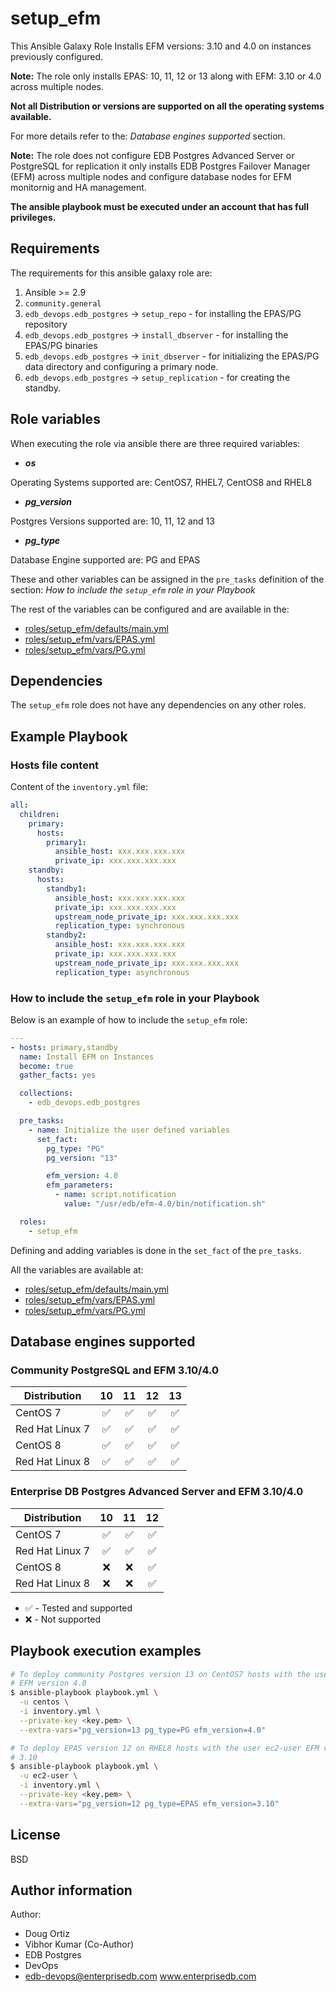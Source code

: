 # setup_efm

This Ansible Galaxy Role Installs EFM versions: 3.10 and 4.0 on instances
previously configured.

**Note:**
The role only installs EPAS: 10, 11, 12 or 13 along with EFM: 3.10 or 4.0
across multiple nodes.

**Not all Distribution or versions are supported on all the operating systems
available.**

For more details refer to the: *Database engines supported* section.

**Note:**
The role does not configure EDB Postgres Advanced Server or PostgreSQL for
replication it only installs EDB Postgres Failover Manager (EFM) across
multiple nodes and configure database nodes for EFM monitornig and HA
management.

**The ansible playbook must be executed under an account that has full
privileges.**

## Requirements

The requirements for this ansible galaxy role are:

  1. Ansible >= 2.9
  2. `community.general`
  3. `edb_devops.edb_postgres` -> `setup_repo` - for installing the EPAS/PG
     repository
  4. `edb_devops.edb_postgres` -> `install_dbserver` - for installing the EPAS/PG
     binaries
  5. `edb_devops.edb_postgres` -> `init_dbserver` - for initializing the EPAS/PG
     data directory and configuring a primary node.
  6. `edb_devops.edb_postgres` -> `setup_replication` - for creating the standby.

## Role variables

When executing the role via ansible there are three required variables:

  * ***os***

  Operating Systems supported are: CentOS7, RHEL7, CentOS8 and RHEL8

  * ***pg_version***

  Postgres Versions supported are: 10, 11, 12 and 13

  * ***pg_type***

  Database Engine supported are: PG and EPAS

These and other variables can be assigned in the `pre_tasks` definition of the
section: *How to include the `setup_efm` role in your Playbook*

The rest of the variables can be configured and are available in the:

  * [roles/setup_efm/defaults/main.yml](./defaults/main.yml) 
  * [roles/setup_efm/vars/EPAS.yml](./vars/EPAS.yml) 
  * [roles/setup_efm/vars/PG.yml](./vars/PG.yml) 

## Dependencies

The `setup_efm` role does not have any dependencies on any other roles.

## Example Playbook

### Hosts file content

Content of the `inventory.yml` file:

```yaml
all:
  children:
    primary:
      hosts:
        primary1:
          ansible_host: xxx.xxx.xxx.xxx
          private_ip: xxx.xxx.xxx.xxx
    standby:
      hosts:
        standby1:
          ansible_host: xxx.xxx.xxx.xxx
          private_ip: xxx.xxx.xxx.xxx
          upstream_node_private_ip: xxx.xxx.xxx.xxx
          replication_type: synchronous
        standby2:
          ansible_host: xxx.xxx.xxx.xxx
          private_ip: xxx.xxx.xxx.xxx
          upstream_node_private_ip: xxx.xxx.xxx.xxx
          replication_type: asynchronous
```

### How to include the `setup_efm` role in your Playbook

Below is an example of how to include the `setup_efm` role:

```yaml
---
- hosts: primary,standby
  name: Install EFM on Instances
  become: true
  gather_facts: yes

  collections:
    - edb_devops.edb_postgres

  pre_tasks:
    - name: Initialize the user defined variables
      set_fact:
        pg_type: "PG"
        pg_version: "13"

        efm_version: 4.0
        efm_parameters:
          - name: script.notification
            value: "/usr/edb/efm-4.0/bin/notification.sh"

  roles:
    - setup_efm
```

Defining and adding variables is done in the `set_fact` of the `pre_tasks`.

All the variables are available at:

  - [roles/setup_efm/defaults/main.yml](./defaults/main.yml) 
  - [roles/setup_efm/vars/EPAS.yml](./vars/EPAS.yml) 
  - [roles/setup_efm/vars/PG.yml](./vars/PG.yml) 

## Database engines supported

### Community PostgreSQL and EFM 3.10/4.0

| Distribution | 10 | 11 | 12 | 13 |
| ------------------------- |:--:|:--:|:--:|:--:|
| CentOS 7 | :white_check_mark:| :white_check_mark:| :white_check_mark:| :white_check_mark:|
| Red Hat Linux 7 | :white_check_mark:| :white_check_mark:| :white_check_mark:| :white_check_mark:|
| CentOS 8 | :white_check_mark:| :white_check_mark:| :white_check_mark:| :white_check_mark:|
| Red Hat Linux 8 | :white_check_mark:| :white_check_mark:| :white_check_mark:| :white_check_mark:|

### Enterprise DB Postgres Advanced Server and EFM 3.10/4.0

| Distribution | 10 | 11 | 12 |
| ------------------------- |:--:|:--:|:--:|
| CentOS 7 | :white_check_mark:| :white_check_mark:| :white_check_mark:|
| Red Hat Linux 7 | :white_check_mark:| :white_check_mark:| :white_check_mark:|
| CentOS 8 | :x:| :x:| :white_check_mark:|
| Red Hat Linux 8 | :x:| :x:| :white_check_mark:|

- :white_check_mark: - Tested and supported
- :x: - Not supported

## Playbook execution examples

```bash
# To deploy community Postgres version 13 on CentOS7 hosts with the user centos
# EFM version 4.0
$ ansible-playbook playbook.yml \
  -u centos \
  -i inventory.yml \
  --private-key <key.pem> \
  --extra-vars="pg_version=13 pg_type=PG efm_version=4.0"
```
```bash
# To deploy EPAS version 12 on RHEL8 hosts with the user ec2-user EFM version
# 3.10
$ ansible-playbook playbook.yml \
  -u ec2-user \
  -i inventory.yml \
  --private-key <key.pem> \
  --extra-vars="pg_version=12 pg_type=EPAS efm_version=3.10"
```

## License

BSD

## Author information

Author:

  * Doug Ortiz
  * Vibhor Kumar (Co-Author)
  * EDB Postgres 
  * DevOps 
  * edb-devops@enterprisedb.com www.enterprisedb.com
